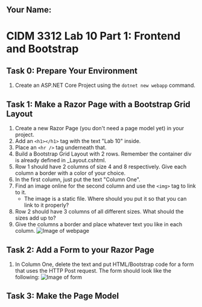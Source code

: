 ## Your Name:


# CIDM 3312 Lab 10 Part 1: Frontend and Bootstrap

## Task 0: Prepare Your Environment

1. Create an ASP.NET Core Project using the `dotnet new webapp` command.

## Task 1: Make a Razor Page with a Bootstrap Grid Layout

1. Create a new Razor Page (you don't need a page model yet) in your project.
2. Add an `<h1></h1>` tag with the text "Lab 10" inside.
3. Place an `<hr />` tag underneath that.
4. Build a Bootstrap Grid Layout with 2 rows. Remember the container div is already defined in _Layout.cshtml.
5. Row 1 should have 2 columns of size 4 and 8 respectively. Give each column a border with a color of your choice.
6. In the first column, just put the text "Column One".
7. Find an image online for the second column and use the `<img>` tag to link to it.
    * The image is a static file. Where should you put it so that you can link to it properly?
8. Row 2 should have 3 columns of all different sizes. What should the sizes add up to?
9. Give the columns a border and place whatever text you like in each column.
![Image of webpage](https://i.imgur.com/yGDMTOs.png)

## Task 2: Add a Form to your Razor Page
1. In Column One, delete the text and put HTML/Bootstrap code for a form that uses the HTTP Post request. The form should look like the following:
![Image of form](https://i.imgur.com/KzfnP33.png)

## Task 3: Make the Page Model 
